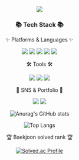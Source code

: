 <div align=center>
	<img src="https://capsule-render.vercel.app/api?type=waving&color=gradiant&height=300&section=header&text=MinWook's%20Github!&fontSize=90" />	
</div>

<div align="center"> 
 
<div align=center>
	<h3>📚 Tech Stack 📚</h3>
	<p>✨ Platforms & Languages ✨</p>
</div>
 
</div>
<div align="center">
	<img src="https://img.shields.io/badge/C-1572B6?style=flat&logo=""&logoColor=white" />
	<img src="https://img.shields.io/badge/C++-F7DF1E?style=flat&logo=C++&logoColor=white" />
	<img src="https://img.shields.io/badge/Java-007396?style=flat&logo=JAVA&logoColor=white" />
	<img src="https://img.shields.io/badge/MySQL-4479A1?style=flat&logo=MySQL&logoColor=white" />
	<img src="https://img.shields.io/badge/Python-3776AB?style=flat&logo=Python&logoColor=white" />
</div>

<div align=center>
	<p>🛠 Tools 🛠</p>
</div>

<div align="center"> 
	<img src="https://img.shields.io/badge/Eclipse%20IDE-2C2255?style=flat&logo=EclipseIDE&logoColor=white" />
	<img src="https://img.shields.io/badge/Visual%20Studio%20Code-007ACC?style=flat&logo=VisualStudioCode&logoColor=white" />
	<img src="https://img.shields.io/badge/Visual%20Studio%20-5C2D91?style=flat&logo=VisualStudio&logoColor=white" />
</div>
 
<div align=center>
	<p>🎨 SNS & Portfolio 🎨</p>
</div>
<div align=center>
	
<a href="mailto:admin@alsdnr6457.gmail.com"><img src="https://img.shields.io/badge/Mail-30B980?style=flat&logo=Gmail&logoColor=white" /></a>
<a href = "https://www.instagram.com/min._.uuk_"><img src="https://img.shields.io/badge/Instagram-%23E4405F.svg?style=for-the-badge&logo=Instagram&logoColor=white&link=https://www.instagram.com/min._.uuk_"/></a>

</div>

<div align=center>
	
![Anurag's GitHub stats](https://github-readme-stats.vercel.app/api?username=MinWook6457&show_icons=true&theme=onedark)

![Top Langs](https://github-readme-stats.vercel.app/api/top-langs/?username=MinWook6457&layout=compact&theme=dracula)

<p>🏆 Baekjoon solved rank 🏆</p>
	
[![Solved.ac Profile](http://mazassumnida.wtf/api/generate_badge?boj=alsdnr6457)](https://solved.ac/alsdnr6457)<br/>
	
</div>

